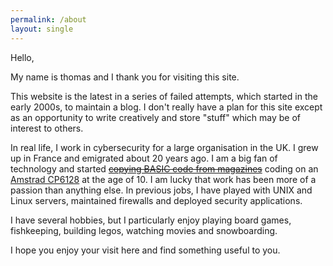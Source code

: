 ```yaml
---
permalink: /about
layout: single
---
```


Hello,

My name is thomas and I thank you for visiting this site.


This website is the latest in a series of failed attempts, which started in the early 2000s, to maintain a blog. I don't really have a plan for this site except as an opportunity to write creatively and store "stuff" which may be of interest to others.

In real life, I work in cybersecurity for a large organisation in the UK. I grew up in France and emigrated about 20 years ago. I am a big fan of technology and started <del>[copying BASIC code from magazines][1]</del> coding on an [Amstrad CP6128][2] at the age of 10. I am lucky that work has been more of a passion than anything else. In previous jobs, I have played with UNIX and Linux servers, maintained firewalls and deployed security applications. 

I have several hobbies, but I particularly enjoy playing board games, fishkeeping, building legos, watching movies and snowboarding.

I hope you enjoy your visit here and find something useful to you.

[1]: https://en.wikipedia.org/wiki/Type-in_program "Wikipedia: Type-in program"
[2]: https://en.wikipedia.org/wiki/Amstrad_CPC#CPC6128 "Wikipedia: Amstrad CPC"
